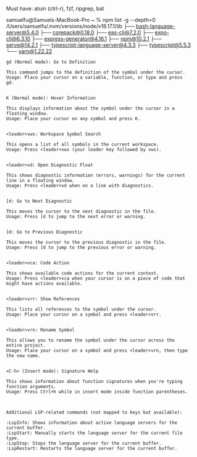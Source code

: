 Must have: atuin (ctrl-r), fzf, ripgrep, bat

samuelfu@Samuels-MacBook-Pro ~ % npm list -g --depth=0
/Users/samuelfu/.nvm/versions/node/v18.17.1/lib
├── bash-language-server@5.4.0
├── corepack@0.18.0
├── eas-cli@7.2.0
├── expo-cli@6.3.10
├── express-generator@4.16.1
├── npm@10.2.1
├── serve@14.2.1
├── typescript-language-server@4.3.3
├── typescript@5.5.3
└── yarn@1.22.22
```
gd (Normal mode): Go to Definition

This command jumps to the definition of the symbol under the cursor.
Usage: Place your cursor on a variable, function, or type and press gd.


K (Normal mode): Hover Information

This displays information about the symbol under the cursor in a floating window.
Usage: Place your cursor on any symbol and press K.


<leader>vws: Workspace Symbol Search

This opens a list of all symbols in the current workspace.
Usage: Press <leader>vws (your leader key followed by vws).


<leader>vd: Open Diagnostic Float

This shows diagnostic information (errors, warnings) for the current line in a floating window.
Usage: Press <leader>vd when on a line with diagnostics.


[d: Go to Next Diagnostic

This moves the cursor to the next diagnostic in the file.
Usage: Press [d to jump to the next error or warning.


]d: Go to Previous Diagnostic

This moves the cursor to the previous diagnostic in the file.
Usage: Press ]d to jump to the previous error or warning.


<leader>vca: Code Action

This shows available code actions for the current context.
Usage: Press <leader>vca when your cursor is on a piece of code that might have actions available.


<leader>vrr: Show References

This lists all references to the symbol under the cursor.
Usage: Place your cursor on a symbol and press <leader>vrr.


<leader>vrn: Rename Symbol

This allows you to rename the symbol under the cursor across the entire project.
Usage: Place your cursor on a symbol and press <leader>vrn, then type the new name.


<C-h> (Insert mode): Signature Help

This shows information about function signatures when you're typing function arguments.
Usage: Press Ctrl+h while in insert mode inside function parentheses.



Additional LSP-related commands (not mapped to keys but available):

:LspInfo: Shows information about active language servers for the current buffer.
:LspStart: Manually starts the language server for the current file type.
:LspStop: Stops the language server for the current buffer.
:LspRestart: Restarts the language server for the current buffer.
```
